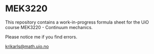# MEK3220

This repository contains a work-in-progress formula sheet for the UiO course MEK3220 - Continuum mechanics.

Please notice me if you find errors. 

krikarls@math.uio.no

